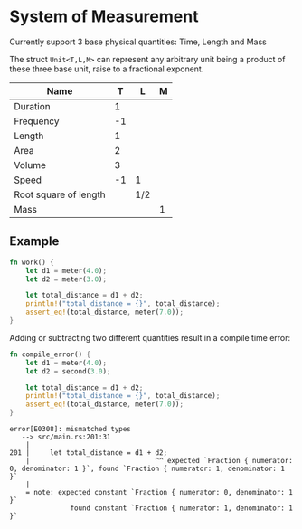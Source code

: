 # System of Measurement

Currently support 3 base physical quantities: Time, Length and Mass

The struct `Unit<T,L,M>` can represent any arbitrary unit being a product of these three base unit, raise to a fractional exponent.

| Name                  | T  | L   | M |
|-----------------------|----|-----|---|
| Duration              | 1  |     |   |
| Frequency             | -1 |     |   |
| Length                | 1  |     |   |
| Area                  | 2  |     |   |
| Volume                | 3  |     |   |
| Speed                 | -1 | 1   |   |
| Root square of length |    | 1/2 |   |
| Mass                  |    |     | 1 |

## Example
```rust
fn work() {
    let d1 = meter(4.0);
    let d2 = meter(3.0);

    let total_distance = d1 + d2;
    println!("total_distance = {}", total_distance);
    assert_eq!(total_distance, meter(7.0));
}
```

Adding or subtracting two different quantities result in a compile time error:
```rust
fn compile_error() {
    let d1 = meter(4.0);
    let d2 = second(3.0);

    let total_distance = d1 + d2;
    println!("total_distance = {}", total_distance);
    assert_eq!(total_distance, meter(7.0));
}
```

```
error[E0308]: mismatched types
   --> src/main.rs:201:31
    |
201 |     let total_distance = d1 + d2;
    |                               ^^ expected `Fraction { numerator: 0, denominator: 1 }`, found `Fraction { numerator: 1, denominator: 1 }`
    |
    = note: expected constant `Fraction { numerator: 0, denominator: 1 }`
               found constant `Fraction { numerator: 1, denominator: 1 }`
```